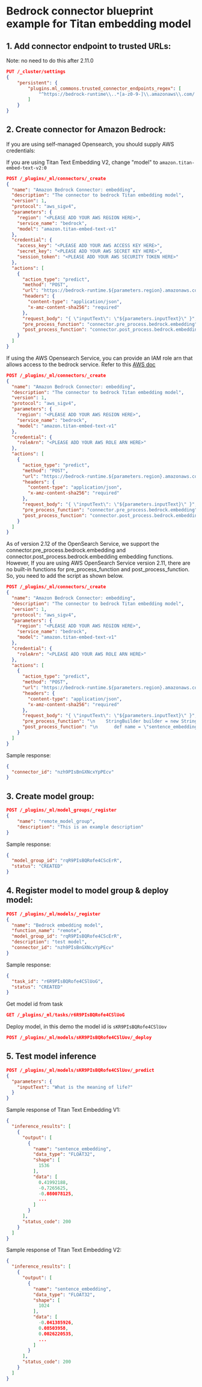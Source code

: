# Bedrock connector blueprint example for Titan embedding model

## 1. Add connector endpoint to trusted URLs:

Note: no need to do this after 2.11.0

```json
PUT /_cluster/settings
{
    "persistent": {
        "plugins.ml_commons.trusted_connector_endpoints_regex": [
            "^https://bedrock-runtime\\..*[a-z0-9-]\\.amazonaws\\.com/.*$"
        ]
    }
}
```

## 2. Create connector for Amazon Bedrock:

If you are using self-managed Opensearch, you should supply AWS credentials:

If you are using Titan Text Embedding V2, change "model" to `amazon.titan-embed-text-v2:0`
```json
POST /_plugins/_ml/connectors/_create
{
  "name": "Amazon Bedrock Connector: embedding",
  "description": "The connector to bedrock Titan embedding model",
  "version": 1,
  "protocol": "aws_sigv4",
  "parameters": {
    "region": "<PLEASE ADD YOUR AWS REGION HERE>",
    "service_name": "bedrock",
    "model": "amazon.titan-embed-text-v1"
  },
  "credential": {
    "access_key": "<PLEASE ADD YOUR AWS ACCESS KEY HERE>",
    "secret_key": "<PLEASE ADD YOUR AWS SECRET KEY HERE>",
    "session_token": "<PLEASE ADD YOUR AWS SECURITY TOKEN HERE>"
  },
  "actions": [
    {
      "action_type": "predict",
      "method": "POST",
      "url": "https://bedrock-runtime.${parameters.region}.amazonaws.com/model/${parameters.model}/invoke",
      "headers": {
        "content-type": "application/json",
        "x-amz-content-sha256": "required"
      },
      "request_body": "{ \"inputText\": \"${parameters.inputText}\" }",
      "pre_process_function": "connector.pre_process.bedrock.embedding",
      "post_process_function": "connector.post_process.bedrock.embedding"
    }
  ]
}
```

If using the AWS Opensearch Service, you can provide an IAM role arn that allows access to the bedrock service.
Refer to this [AWS doc](https://docs.aws.amazon.com/opensearch-service/latest/developerguide/ml-amazon-connector.html) 

```json
POST /_plugins/_ml/connectors/_create
{
  "name": "Amazon Bedrock Connector: embedding",
  "description": "The connector to bedrock Titan embedding model",
  "version": 1,
  "protocol": "aws_sigv4",
  "parameters": {
    "region": "<PLEASE ADD YOUR AWS REGION HERE>",
    "service_name": "bedrock",
    "model": "amazon.titan-embed-text-v1"
  },
  "credential": {
    "roleArn": "<PLEASE ADD YOUR AWS ROLE ARN HERE>"
  },
  "actions": [
    {
      "action_type": "predict",
      "method": "POST",
      "url": "https://bedrock-runtime.${parameters.region}.amazonaws.com/model/${parameters.model}/invoke",
      "headers": {
        "content-type": "application/json",
        "x-amz-content-sha256": "required"
      },
      "request_body": "{ \"inputText\": \"${parameters.inputText}\" }",
      "pre_process_function": "connector.pre_process.bedrock.embedding",
      "post_process_function": "connector.post_process.bedrock.embedding"
    }
  ]
}
```

As of version 2.12 of the OpenSearch Service, we support the connector.pre_process.bedrock.embedding and connector.post_process.bedrock.embedding embedding functions.
However, If you are using AWS OpenSearch Service version 2.11, there are no built-in functions for pre_process_function and post_process_function.
So, you need to add the script as shown below.

```json
POST /_plugins/_ml/connectors/_create
{
  "name": "Amazon Bedrock Connector: embedding",
  "description": "The connector to bedrock Titan embedding model",
  "version": 1,
  "protocol": "aws_sigv4",
  "parameters": {
    "region": "<PLEASE ADD YOUR AWS REGION HERE>",
    "service_name": "bedrock",
    "model": "amazon.titan-embed-text-v1"
  },
  "credential": {
    "roleArn": "<PLEASE ADD YOUR AWS ROLE ARN HERE>"
  },
  "actions": [
    {
      "action_type": "predict",
      "method": "POST",
      "url": "https://bedrock-runtime.${parameters.region}.amazonaws.com/model/${parameters.model}/invoke",
      "headers": {
        "content-type": "application/json",
        "x-amz-content-sha256": "required"
      },
      "request_body": "{ \"inputText\": \"${parameters.inputText}\" }",
      "pre_process_function": "\n    StringBuilder builder = new StringBuilder();\n    builder.append(\"\\\"\");\n    String first = params.text_docs[0];\n    builder.append(first);\n    builder.append(\"\\\"\");\n    def parameters = \"{\" +\"\\\"inputText\\\":\" + builder + \"}\";\n    return  \"{\" +\"\\\"parameters\\\":\" + parameters + \"}\";",
      "post_process_function": "\n      def name = \"sentence_embedding\";\n      def dataType = \"FLOAT32\";\n      if (params.embedding == null || params.embedding.length == 0) {\n        return params.message;\n      }\n      def shape = [params.embedding.length];\n      def json = \"{\" +\n                 \"\\\"name\\\":\\\"\" + name + \"\\\",\" +\n                 \"\\\"data_type\\\":\\\"\" + dataType + \"\\\",\" +\n                 \"\\\"shape\\\":\" + shape + \",\" +\n                 \"\\\"data\\\":\" + params.embedding +\n                 \"}\";\n      return json;\n    "
    }
  ]
}
```

Sample response:
```json
{
  "connector_id": "nzh9PIsBnGXNcxYpPEcv"
}
```

## 3. Create model group:

```json
POST /_plugins/_ml/model_groups/_register
{
    "name": "remote_model_group",
    "description": "This is an example description"
}
```

Sample response:
```json
{
  "model_group_id": "rqR9PIsBQRofe4CScErR",
  "status": "CREATED"
}
```

## 4. Register model to model group & deploy model:

```json
POST /_plugins/_ml/models/_register
{
  "name": "Bedrock embedding model",
  "function_name": "remote",
  "model_group_id": "rqR9PIsBQRofe4CScErR",
  "description": "test model",
  "connector_id": "nzh9PIsBnGXNcxYpPEcv"
}
```

Sample response:
```json
{
  "task_id": "r6R9PIsBQRofe4CSlUoG",
  "status": "CREATED"
}
```
Get model id from task
```json
GET /_plugins/_ml/tasks/r6R9PIsBQRofe4CSlUoG
```
Deploy model, in this demo the model id is `sKR9PIsBQRofe4CSlUov`
```json
POST /_plugins/_ml/models/sKR9PIsBQRofe4CSlUov/_deploy
```

## 5. Test model inference

```json
POST /_plugins/_ml/models/sKR9PIsBQRofe4CSlUov/_predict
{
  "parameters": {
    "inputText": "What is the meaning of life?"
  }
}
```

Sample response of Titan Text Embedding V1:
```json
{
  "inference_results": [
    {
      "output": [
        {
          "name": "sentence_embedding",
          "data_type": "FLOAT32",
          "shape": [
            1536
          ],
          "data": [
            0.41992188,
            -0.7265625,
            -0.080078125,
            ...
          ]
        }
      ],
      "status_code": 200
    }
  ]
}
```

Sample response of Titan Text Embedding V2:
```json
{
  "inference_results": [
    {
      "output": [
        {
          "name": "sentence_embedding",
          "data_type": "FLOAT32",
          "shape": [
            1024
          ],
          "data": [
            -0.041385926,
            0.08503958,
            0.0026220535,
            ...
          ]
        }
      ],
      "status_code": 200
    }
  ]
}
```

